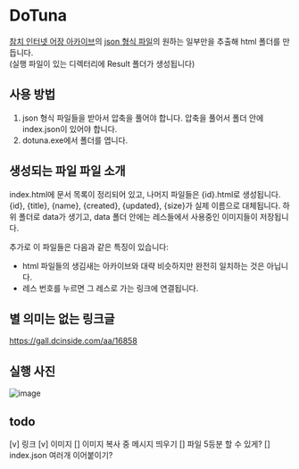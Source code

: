 # DoTuna
[참치 인터넷 어장 아카이브](https://archive.tunaground.net/)의 [json 형식 파일](https://mega.nz/folder/COpUVSxY#AEbhRcjb2lzLQ0K9t0n9ng/folder/Pb43BLDK)의 원하는 일부만을 추출해 html 폴더를 만듭니다.  
(실행 파일이 있는 디렉터리에 Result 폴더가 생성됩니다)

## 사용 방법
1. json 형식 파일들을 받아서 압축을 풀어야 합니다. 압축을 풀어서 폴더 안에 index.json이 있어야 합니다.
2. dotuna.exe에서 폴더를 엽니다.

## 생성되는 파일 파일 소개
index.html에 문서 목록이 정리되어 있고, 나머지 파일들은 {id}.html로 생성됩니다.  
{id}, {title}, {name}, {created}, {updated}, {size}가 실제 이름으로 대체됩니다.
하위 폴더로 data가 생기고, data 폴더 안에는 레스들에서 사용중인 이미지들이 저장됩니다.

추가로 이 파일들은 다음과 같은 특징이 있습니다:
 - html 파일들의 생김새는 아카이브와 대략 비슷하지만 완전히 일치하는 것은 아닙니다.
 - 레스 번호를 누르면 그 레스로 가는 링크에 연결됩니다.

## 별 의미는 없는 링크글
https://gall.dcinside.com/aa/16858

## 실행 사진
![image](https://github.com/user-attachments/assets/b3d17cdd-bea4-4723-ac11-eefd7493194d)

## todo
[v] 링크
[v] 이미지
[] 이미지 복사 중 메시지 띄우기
[] 파일 5등분 할 수 있게?
[] index.json 여러개 이어붙이기?
